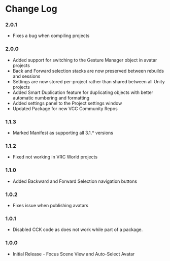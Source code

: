 # Change Log

### 2.0.1
* Fixes a bug when compiling projects

### 2.0.0
* Added support for switching to the Gesture Manager object in avatar projects
* Back and Forward selection stacks are now preserved between rebuilds and sessions
* Settings are now stored per-project rather than shared between all Unity projects
* Added Smart Duplication feature for duplicating objects with better automatic numbering and formatting
* Added settings panel to the Project settings window
* Updated Package for new VCC Community Repos

### 1.1.3
* Marked Manifest as supporting all 3.1.* versions

### 1.1.2
* Fixed not working in VRC World projects

### 1.1.0
* Added Backward and Forward Selection navigation buttons

### 1.0.2
* Fixes issue when publishing avatars

### 1.0.1
* Disabled CCK code as does not work while part of a package.

### 1.0.0

* Initial Release - Focus Scene View and Auto-Select Avatar